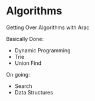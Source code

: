 # Algorithms
Getting Over Algorithms with Arac

Basically Done:

- Dynamic Programming
- Trie
- Union Find

On going:

- Search
- Data Structures
